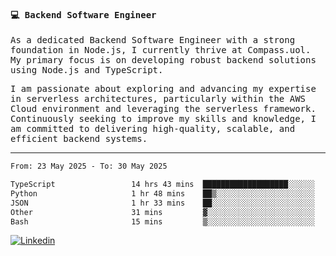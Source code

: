 
<samp>
  
#### 💻 Backend Software Engineer

As a dedicated Backend Software Engineer with a strong foundation in Node.js, I currently thrive at Compass.uol. My primary focus is on developing robust backend solutions using Node.js and TypeScript.

I am passionate about exploring and advancing my expertise in serverless architectures, particularly within the AWS Cloud environment and leveraging the serverless framework. Continuously seeking to improve my skills and knowledge, I am committed to delivering high-quality, scalable, and efficient backend systems.

---

<!--START_SECTION:waka-->

```txt
From: 23 May 2025 - To: 30 May 2025

TypeScript                 14 hrs 43 mins  ███████████████████░░░░░░   76.08 %
Python                     1 hr 48 mins    ██▒░░░░░░░░░░░░░░░░░░░░░░   09.34 %
JSON                       1 hr 33 mins    ██░░░░░░░░░░░░░░░░░░░░░░░   08.09 %
Other                      31 mins         ▓░░░░░░░░░░░░░░░░░░░░░░░░   02.71 %
Bash                       15 mins         ▒░░░░░░░░░░░░░░░░░░░░░░░░   01.35 %
```

<!--END_SECTION:waka-->
  
</samp>

[![Linkedin](https://img.shields.io/badge/-Mateus%20Garcia-c080ff?style=flat-square&logo=Linkedin&logoColor=white&link=https://www.linkedin.com/in/mpgxc)](https://www.linkedin.com/in/mateusogarcia) 
